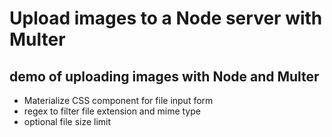 # Upload images to a Node server with Multer

## demo of uploading images with Node and Multer

* Materialize CSS component for file input form
* regex to filter file extension and mime type
* optional file size limit


